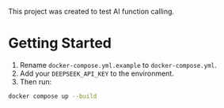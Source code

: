 This project was created to test AI function calling.

# Getting Started

1. Rename `docker-compose.yml.example` to `docker-compose.yml`.
2. Add your `DEEPSEEK_API_KEY` to the environment.
3. Then run:

```bash
docker compose up --build
```